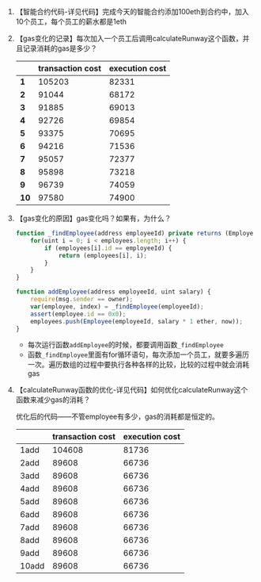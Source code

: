 1. 【智能合约代码-详见代码】完成今天的智能合约添加100eth到合约中，加入10个员工，每个员工的薪水都是1eth

2. 【gas变化的记录】每次加入一个员工后调用calculateRunway这个函数，并且记录消耗的gas是多少？

   |        | **transaction cost** | **execution cost** |
   | ------ | -------------------- | ------------------ |
   | **1**  | 105203               | 82331              |
   | **2**  | 91044                | 68172              |
   | **3**  | 91885                | 69013              |
   | **4**  | 92726                | 69854              |
   | **5**  | 93375                | 70695              |
   | **6**  | 94216                | 71536              |
   | **7**  | 95057                | 72377              |
   | **8**  | 95898                | 73218              |
   | **9**  | 96739                | 74059              |
   | **10** | 97580                | 74900              |

3. 【gas变化的原因】gas变化吗？如果有，为什么？

   ```js
   function _findEmployee(address employeeId) private returns (Employee, uint) {
       for(uint i = 0; i < employees.length; i++) {
           if (employees[i].id == employeeId) {
               return (employees[i], i);
           }
       }
   }

   function addEmployee(address employeeId, uint salary) {
       require(msg.sender == owner);
       var(employee, index) = _findEmployee(employeeId);
       assert(employee.id == 0x0);
       employees.push(Employee(employeeId, salary * 1 ether, now));
   }
   ```

   -  每次运行函数`addEmployee`的时候，都要调用函数`_findEmployee`
   -  函数`_findEmployee`里面有for循环语句，每次添加一个员工，就要多遍历一次。遍历数组的过程中要执行各种各样的比较，比较的过程中就会消耗gas

4. 【calculateRunway函数的优化-详见代码】如何优化calculateRunway这个函数来减少gas的消耗？

   优化后的代码——不管employee有多少，gas的消耗都是恒定的。

   |                | transaction cost | execution cost |
   | -------------- | ---------------- | -------------- |
   | 1add           | 104608    | 81736    |
   | 2add           | 89608      | 66736    |
   | 3add           | 89608      | 66736    |
   | 4add           | 89608      | 66736    |
   | 5add           | 89608      | 66736    |
   | 6add           | 89608      | 66736    |
   | 7add           | 89608      | 66736    |
   | 8add           | 89608      | 66736    |
   | 9add           | 89608      | 66736    |
   | 10add          | 89608      | 66736    |

